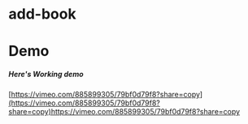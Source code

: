 # add-book



# Demo

##### Here's Working demo

[https://vimeo.com/885899305/79bf0d79f8?share=copy](https://vimeo.com/885899305/79bf0d79f8?share=copy)https://vimeo.com/885899305/79bf0d79f8?share=copy




